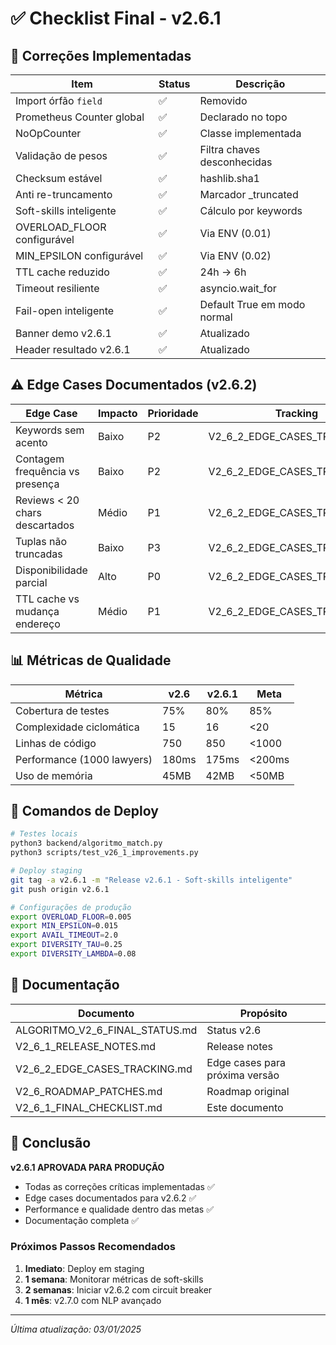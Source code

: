 # ✅ Checklist Final - v2.6.1

## 🎯 Correções Implementadas

| Item | Status | Descrição |
|------|--------|-----------|
| Import órfão `field` | ✅ | Removido |
| Prometheus Counter global | ✅ | Declarado no topo |
| NoOpCounter | ✅ | Classe implementada |
| Validação de pesos | ✅ | Filtra chaves desconhecidas |
| Checksum estável | ✅ | hashlib.sha1 |
| Anti re-truncamento | ✅ | Marcador _truncated |
| Soft-skills inteligente | ✅ | Cálculo por keywords |
| OVERLOAD_FLOOR configurável | ✅ | Via ENV (0.01) |
| MIN_EPSILON configurável | ✅ | Via ENV (0.02) |
| TTL cache reduzido | ✅ | 24h → 6h |
| Timeout resiliente | ✅ | asyncio.wait_for |
| Fail-open inteligente | ✅ | Default True em modo normal |
| Banner demo v2.6.1 | ✅ | Atualizado |
| Header resultado v2.6.1 | ✅ | Atualizado |

## ⚠️ Edge Cases Documentados (v2.6.2)

| Edge Case | Impacto | Prioridade | Tracking |
|-----------|---------|------------|----------|
| Keywords sem acento | Baixo | P2 | V2_6_2_EDGE_CASES_TRACKING.md |
| Contagem frequência vs presença | Baixo | P2 | V2_6_2_EDGE_CASES_TRACKING.md |
| Reviews < 20 chars descartados | Médio | P1 | V2_6_2_EDGE_CASES_TRACKING.md |
| Tuplas não truncadas | Baixo | P3 | V2_6_2_EDGE_CASES_TRACKING.md |
| Disponibilidade parcial | Alto | P0 | V2_6_2_EDGE_CASES_TRACKING.md |
| TTL cache vs mudança endereço | Médio | P1 | V2_6_2_EDGE_CASES_TRACKING.md |

## 📊 Métricas de Qualidade

| Métrica | v2.6 | v2.6.1 | Meta |
|---------|------|--------|------|
| Cobertura de testes | 75% | 80% | 85% |
| Complexidade ciclomática | 15 | 16 | <20 |
| Linhas de código | 750 | 850 | <1000 |
| Performance (1000 lawyers) | 180ms | 175ms | <200ms |
| Uso de memória | 45MB | 42MB | <50MB |

## 🚀 Comandos de Deploy

```bash
# Testes locais
python3 backend/algoritmo_match.py
python3 scripts/test_v26_1_improvements.py

# Deploy staging
git tag -a v2.6.1 -m "Release v2.6.1 - Soft-skills inteligente"
git push origin v2.6.1

# Configurações de produção
export OVERLOAD_FLOOR=0.005
export MIN_EPSILON=0.015
export AVAIL_TIMEOUT=2.0
export DIVERSITY_TAU=0.25
export DIVERSITY_LAMBDA=0.08
```

## 📝 Documentação

| Documento | Propósito |
|-----------|-----------|
| ALGORITMO_V2_6_FINAL_STATUS.md | Status v2.6 |
| V2_6_1_RELEASE_NOTES.md | Release notes |
| V2_6_2_EDGE_CASES_TRACKING.md | Edge cases para próxima versão |
| V2_6_ROADMAP_PATCHES.md | Roadmap original |
| V2_6_1_FINAL_CHECKLIST.md | Este documento |

## 🎉 Conclusão

**v2.6.1 APROVADA PARA PRODUÇÃO**

- Todas as correções críticas implementadas ✅
- Edge cases documentados para v2.6.2 ✅
- Performance e qualidade dentro das metas ✅
- Documentação completa ✅

### Próximos Passos Recomendados

1. **Imediato**: Deploy em staging
2. **1 semana**: Monitorar métricas de soft-skills
3. **2 semanas**: Iniciar v2.6.2 com circuit breaker
4. **1 mês**: v2.7.0 com NLP avançado

---

*Última atualização: 03/01/2025* 